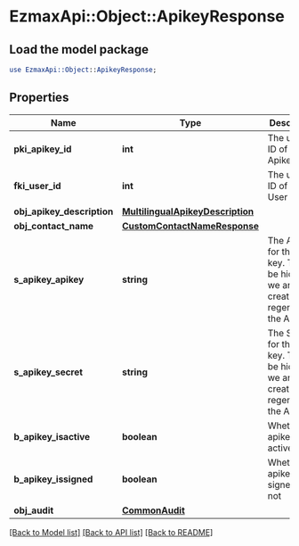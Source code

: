 # EzmaxApi::Object::ApikeyResponse

## Load the model package
```perl
use EzmaxApi::Object::ApikeyResponse;
```

## Properties
Name | Type | Description | Notes
------------ | ------------- | ------------- | -------------
**pki_apikey_id** | **int** | The unique ID of the Apikey | 
**fki_user_id** | **int** | The unique ID of the User | 
**obj_apikey_description** | [**MultilingualApikeyDescription**](MultilingualApikeyDescription.md) |  | 
**obj_contact_name** | [**CustomContactNameResponse**](CustomContactNameResponse.md) |  | 
**s_apikey_apikey** | **string** | The Apikey for the API key.  This will be hidden if we are not creating or regenerating the Apikey. | [optional] 
**s_apikey_secret** | **string** | The Secret for the API key.  This will be hidden if we are not creating or regenerating the Apikey. | [optional] 
**b_apikey_isactive** | **boolean** | Whether the apikey is active or not | 
**b_apikey_issigned** | **boolean** | Whether the apikey is signed or not | [optional] 
**obj_audit** | [**CommonAudit**](CommonAudit.md) |  | 

[[Back to Model list]](../README.md#documentation-for-models) [[Back to API list]](../README.md#documentation-for-api-endpoints) [[Back to README]](../README.md)


